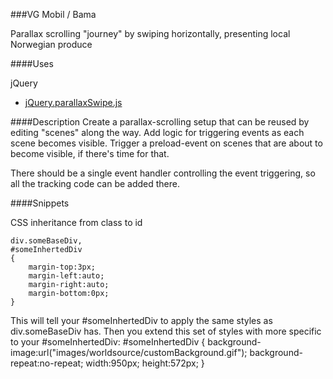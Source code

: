 ###VG Mobil / Bama

Parallax scrolling "journey" by swiping horizontally, presenting local Norwegian produce





####Uses

jQuery
- [jQuery.parallaxSwipe.js](http://torontographic.wordpress.com/2012/08/11/so-you-want-parallax-scrolling-in-ios-ipad-and-ipod/)



####Description
Create a parallax-scrolling setup that can be reused by editing "scenes" along the way.
Add logic for triggering events as each scene becomes visible. 
Trigger a preload-event on scenes that are about to become visible, if there's time for that.

There should be a single event handler controlling the event triggering, so all the tracking code can be added there.



####Snippets


CSS inheritance from class to id

    div.someBaseDiv,
    #someInhertedDiv
    {
        margin-top:3px;
        margin-left:auto;
        margin-right:auto;
        margin-bottom:0px;
    } 

This will tell your #someInhertedDiv to apply the same styles as div.someBaseDiv has. Then you extend this set of styles with more specific to your #someInhertedDiv:
    #someInhertedDiv
    {
        background-image:url("images/worldsource/customBackground.gif");
        background-repeat:no-repeat;
        width:950px;
        height:572px;
    } 

  ​

